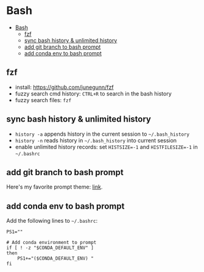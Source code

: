# Bash

- [Bash](#bash)
  - [fzf](#fzf)
  - [sync bash history & unlimited history](#sync-bash-history--unlimited-history)
  - [add git branch to bash prompt](#add-git-branch-to-bash-prompt)
  - [add conda env to bash prompt](#add-conda-env-to-bash-prompt)

## fzf

- install: https://github.com/junegunn/fzf
- fuzzy search cmd history: `CTRL+R` to search in the bash history
- fuzzy search files: `fzf`

## sync bash history & unlimited history

- `history -a` appends history in the current session to `~/.bash_history`
- `history -n` reads history in `~/.bash_history` into current session
- enable unlimited history records: set `HISTSIZE=-1` and `HISTFILESIZE=-1` in `~/.bashrc`

## add git branch to bash prompt

Here's my favorite prompt theme: [link](https://gist.github.com/justintv/168835#gistcomment-1717504).

## add conda env to bash prompt

Add the following lines to `~/.bashrc`:

```
PS1=""

# Add conda environment to prompt
if [ ! -z "$CONDA_DEFAULT_ENV" ]
then
    PS1+="($CONDA_DEFAULT_ENV) "
fi
```
